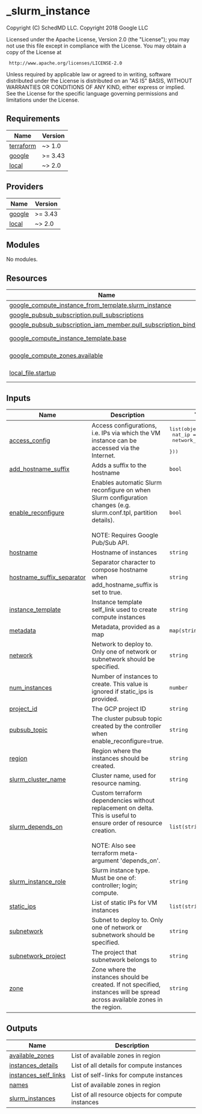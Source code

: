 # \_slurm_instance

<!-- BEGINNING OF PRE-COMMIT-TERRAFORM DOCS HOOK -->
Copyright (C) SchedMD LLC.
Copyright 2018 Google LLC

Licensed under the Apache License, Version 2.0 (the "License");
you may not use this file except in compliance with the License.
You may obtain a copy of the License at

     http://www.apache.org/licenses/LICENSE-2.0

Unless required by applicable law or agreed to in writing, software
distributed under the License is distributed on an "AS IS" BASIS,
WITHOUT WARRANTIES OR CONDITIONS OF ANY KIND, either express or implied.
See the License for the specific language governing permissions and
limitations under the License.

## Requirements

| Name | Version |
|------|---------|
| <a name="requirement_terraform"></a> [terraform](#requirement\_terraform) | ~> 1.0 |
| <a name="requirement_google"></a> [google](#requirement\_google) | >= 3.43 |
| <a name="requirement_local"></a> [local](#requirement\_local) | ~> 2.0 |

## Providers

| Name | Version |
|------|---------|
| <a name="provider_google"></a> [google](#provider\_google) | >= 3.43 |
| <a name="provider_local"></a> [local](#provider\_local) | ~> 2.0 |

## Modules

No modules.

## Resources

| Name | Type |
|------|------|
| [google_compute_instance_from_template.slurm_instance](https://registry.terraform.io/providers/hashicorp/google/latest/docs/resources/compute_instance_from_template) | resource |
| [google_pubsub_subscription.pull_subscriptions](https://registry.terraform.io/providers/hashicorp/google/latest/docs/resources/pubsub_subscription) | resource |
| [google_pubsub_subscription_iam_member.pull_subscription_binding](https://registry.terraform.io/providers/hashicorp/google/latest/docs/resources/pubsub_subscription_iam_member) | resource |
| [google_compute_instance_template.base](https://registry.terraform.io/providers/hashicorp/google/latest/docs/data-sources/compute_instance_template) | data source |
| [google_compute_zones.available](https://registry.terraform.io/providers/hashicorp/google/latest/docs/data-sources/compute_zones) | data source |
| [local_file.startup](https://registry.terraform.io/providers/hashicorp/local/latest/docs/data-sources/file) | data source |

## Inputs

| Name | Description | Type | Default | Required |
|------|-------------|------|---------|:--------:|
| <a name="input_access_config"></a> [access\_config](#input\_access\_config) | Access configurations, i.e. IPs via which the VM instance can be accessed via the Internet. | <pre>list(object({<br>    nat_ip       = string<br>    network_tier = string<br>  }))</pre> | `[]` | no |
| <a name="input_add_hostname_suffix"></a> [add\_hostname\_suffix](#input\_add\_hostname\_suffix) | Adds a suffix to the hostname | `bool` | `true` | no |
| <a name="input_enable_reconfigure"></a> [enable\_reconfigure](#input\_enable\_reconfigure) | Enables automatic Slurm reconfigure on when Slurm configuration changes (e.g.<br>slurm.conf.tpl, partition details).<br><br>NOTE: Requires Google Pub/Sub API. | `bool` | `false` | no |
| <a name="input_hostname"></a> [hostname](#input\_hostname) | Hostname of instances | `string` | `""` | no |
| <a name="input_hostname_suffix_separator"></a> [hostname\_suffix\_separator](#input\_hostname\_suffix\_separator) | Separator character to compose hostname when add\_hostname\_suffix is set to true. | `string` | `"-"` | no |
| <a name="input_instance_template"></a> [instance\_template](#input\_instance\_template) | Instance template self\_link used to create compute instances | `string` | n/a | yes |
| <a name="input_metadata"></a> [metadata](#input\_metadata) | Metadata, provided as a map | `map(string)` | `{}` | no |
| <a name="input_network"></a> [network](#input\_network) | Network to deploy to. Only one of network or subnetwork should be specified. | `string` | `""` | no |
| <a name="input_num_instances"></a> [num\_instances](#input\_num\_instances) | Number of instances to create. This value is ignored if static\_ips is provided. | `number` | `1` | no |
| <a name="input_project_id"></a> [project\_id](#input\_project\_id) | The GCP project ID | `string` | `null` | no |
| <a name="input_pubsub_topic"></a> [pubsub\_topic](#input\_pubsub\_topic) | The cluster pubsub topic created by the controller when enable\_reconfigure=true. | `string` | `null` | no |
| <a name="input_region"></a> [region](#input\_region) | Region where the instances should be created. | `string` | `null` | no |
| <a name="input_slurm_cluster_name"></a> [slurm\_cluster\_name](#input\_slurm\_cluster\_name) | Cluster name, used for resource naming. | `string` | n/a | yes |
| <a name="input_slurm_depends_on"></a> [slurm\_depends\_on](#input\_slurm\_depends\_on) | Custom terraform dependencies without replacement on delta. This is useful to<br>ensure order of resource creation.<br><br>NOTE: Also see terraform meta-argument 'depends\_on'. | `list(string)` | `[]` | no |
| <a name="input_slurm_instance_role"></a> [slurm\_instance\_role](#input\_slurm\_instance\_role) | Slurm instance type. Must be one of: controller; login; compute. | `string` | `null` | no |
| <a name="input_static_ips"></a> [static\_ips](#input\_static\_ips) | List of static IPs for VM instances | `list(string)` | `[]` | no |
| <a name="input_subnetwork"></a> [subnetwork](#input\_subnetwork) | Subnet to deploy to. Only one of network or subnetwork should be specified. | `string` | `""` | no |
| <a name="input_subnetwork_project"></a> [subnetwork\_project](#input\_subnetwork\_project) | The project that subnetwork belongs to | `string` | `""` | no |
| <a name="input_zone"></a> [zone](#input\_zone) | Zone where the instances should be created. If not specified, instances will be spread across available zones in the region. | `string` | `null` | no |

## Outputs

| Name | Description |
|------|-------------|
| <a name="output_available_zones"></a> [available\_zones](#output\_available\_zones) | List of available zones in region |
| <a name="output_instances_details"></a> [instances\_details](#output\_instances\_details) | List of all details for compute instances |
| <a name="output_instances_self_links"></a> [instances\_self\_links](#output\_instances\_self\_links) | List of self-links for compute instances |
| <a name="output_names"></a> [names](#output\_names) | List of available zones in region |
| <a name="output_slurm_instances"></a> [slurm\_instances](#output\_slurm\_instances) | List of all resource objects for compute instances |
<!-- END OF PRE-COMMIT-TERRAFORM DOCS HOOK -->
